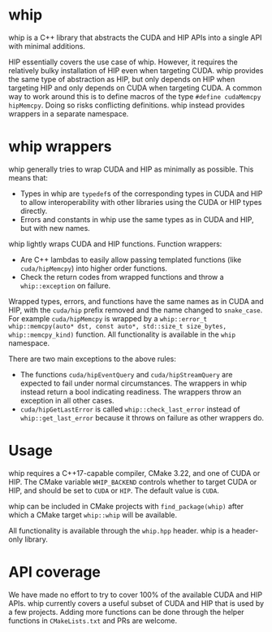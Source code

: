 # whip

whip is a C++ library that abstracts the CUDA and HIP APIs into a single API
with minimal additions.

HIP essentially covers the use case of whip. However, it requires the relatively
bulky installation of HIP even when targeting CUDA. whip provides the same type
of abstraction as HIP, but only depends on HIP when targeting HIP and only
depends on CUDA when targeting CUDA. A common way to work around this is to
define macros of the type `#define cudaMemcpy hipMemcpy`. Doing so risks
conflicting definitions. whip instead provides wrappers in a separate namespace.

# whip wrappers

whip generally tries to wrap CUDA and HIP as minimally as possible. This means
that:

- Types in whip are `typedef`s of the corresponding types in CUDA and HIP to
  allow interoperability with other libraries using the CUDA or HIP types
  directly.
- Errors and constants in whip use the same types as in CUDA and HIP, but with
  new names.

whip lightly wraps CUDA and HIP functions. Function wrappers:

- Are C++ lambdas to easily allow passing templated functions (like
  `cuda/hipMemcpy`) into higher order functions.
- Check the return codes from wrapped functions and throw a `whip::exception` on
  failure.

Wrapped types, errors, and functions have the same names as in CUDA and HIP,
with the `cuda/hip` prefix removed and the name changed to `snake_case`. For
example `cuda/hipMemcpy` is wrapped by a `whip::error_t whip::memcpy(auto* dst,
const auto*, std::size_t size_bytes, whip::memcpy_kind)` function. All
functionality is available in the `whip` namespace.

There are two main exceptions to the above rules:

- The functions `cuda/hipEventQuery` and `cuda/hipStreamQuery` are expected to
  fail under normal circumstances. The wrappers in whip instead return a bool
  indicating readiness. The wrappers throw an exception in all other cases.
- `cuda/hipGetLastError` is called `whip::check_last_error` instead of
  `whip::get_last_error` because it throws on failure as other wrappers do.
  
# Usage

whip requires a C++17-capable compiler, CMake 3.22, and one of CUDA or HIP. The
CMake variable `WHIP_BACKEND` controls whether to target CUDA or HIP, and should
be set to `CUDA` or `HIP`.  The default value is `CUDA`.

whip can be included in CMake projects with `find_package(whip)` after which a
CMake target `whip::whip` will be available.

All functionality is available through the `whip.hpp` header. whip is a
header-only library.

# API coverage

We have made no effort to try to cover 100% of the available CUDA and HIP APIs.
whip currently covers a useful subset of CUDA and HIP that is used by a few
projects. Adding more functions can be done through the helper functions in
`CMakeLists.txt` and PRs are welcome.
